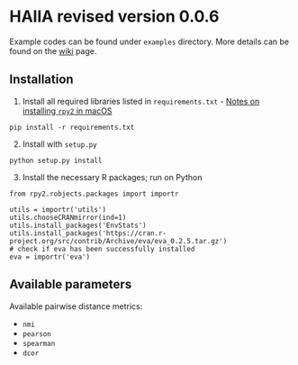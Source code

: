 # HAllA revised version 0.0.6

Example codes can be found under `examples` directory. More details can be found on the [wiki](https://github.com/biobakery/halla_revised/wiki) page.

## Installation

1. Install all required libraries listed in `requirements.txt` - [Notes on installing `rpy2` in macOS](https://stackoverflow.com/questions/52361732/installing-rpy2-on-macos)

```
pip install -r requirements.txt
```

2. Install with `setup.py`

```
python setup.py install
```

3. Install the necessary R packages; run on Python

```
from rpy2.robjects.packages import importr

utils = importr('utils')
utils.chooseCRANmirror(ind=1)
utils.install_packages('EnvStats')
utils.install_packages('https://cran.r-project.org/src/contrib/Archive/eva/eva_0.2.5.tar.gz')
# check if eva has been successfully installed
eva = importr('eva')
```

## Available parameters

Available pairwise distance metrics:
- `nmi`
- `pearson`
- `spearman`
- `dcor`
